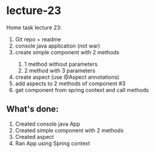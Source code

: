 <h1>lecture-23</h1>

<p>Home task lecture 23:</p>
<ol>
<li>Git repo + readme</li>
<li>console java application (not war)</li>
<li>create simple component with 2 methods</li>
<ol>
<li>1 method without parameters</li>
<li>2 method with 3 parameters</li>
</ol>
<li>create aspect (use @Aspect annotations)</li>
<li>add aspects to 2 methods of component #3</li>
<li>get component from spring context and call methods</li>
</ol>


<h2>What's done:</h2>
<ol>
<li>Created console java App</li>
<li>Created simple component with 2 methods</li>
<li>Created aspect</li>
<li>Ran App using Spring context</li>
</ol>